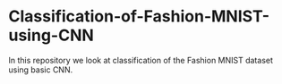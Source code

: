 # Classification-of-Fashion-MNIST-using-CNN
In this repository we look at classification of the Fashion MNIST dataset using basic CNN.
